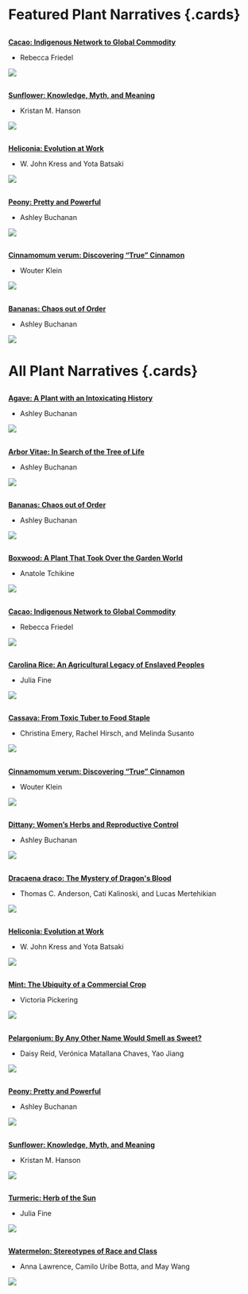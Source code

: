 <param ve-config title="Plant Humanities" layout="index" header="plants-index">

# Featured Plant Narratives {.cards}

## 
[**Cacao: Indigenous Network to Global Commodity**](/cacao)

- Rebecca Friedel

![](/images/thumbnails/cacao.jpg)

##
[**Sunflower: Knowledge, Myth, and Meaning**](/sunflower)

- Kristan M. Hanson

![](/images/thumbnails/Sunflower_thumbnail.jpg)

##
[**Heliconia: Evolution at Work**](/heliconia)

- W. John Kress and Yota Batsaki

![](/images/thumbnails/heliconia.jpg)

##
[**Peony: Pretty and Powerful**](/Peony)

- Ashley Buchanan

![](/images/thumbnails/Peony_Thumbnail.jpg)

##
[**Cinnamomum verum: Discovering “True” Cinnamon**](/cinnamon)

- Wouter Klein

![](/images/thumbnails/cinnamon.jpg)

##
[**Bananas: Chaos out of Order**](/Banana)

- Ashley Buchanan

![](/images/thumbnails/Banana.jpg)


# All Plant Narratives {.cards}

##
[**Agave: A Plant with an Intoxicating History**](/Agave)

- Ashley Buchanan

![](/images/thumbnails/agave.jpg)

##
[**Arbor Vitae: In Search of the Tree of Life**](/arbor_vitae)

- Ashley Buchanan

![](/images/thumbnails/arbor-vitae.jpg)

##
[**Bananas: Chaos out of Order**](/Banana)

- Ashley Buchanan

![](/images/thumbnails/Banana.jpg)

##
[**Boxwood: A Plant That Took Over the Garden World**](/boxwood)

- Anatole Tchikine

![](/images/thumbnails/boxwood.jpg)

##
[**Cacao: Indigenous Network to Global Commodity**](/cacao)

- Rebecca Friedel

![](/images/thumbnails/cacao.jpg)

##
[**Carolina Rice: An Agricultural Legacy of Enslaved Peoples**](/carolina_rice)

- Julia Fine

![](/images/thumbnails/carolina-rice.jpg)

##
[**Cassava: From Toxic Tuber to Food Staple**](/cassava)

- Christina Emery, Rachel Hirsch, and Melinda Susanto

![](/images/thumbnails/cassava.jpg)

##
[**Cinnamomum verum: Discovering “True” Cinnamon**](/cinnamon)

- Wouter Klein

![](/images/thumbnails/cinnamon.jpg)

##
[**Dittany: Women’s Herbs and Reproductive Control**](/Dittany)

- Ashley Buchanan

![](/images/thumbnails/dittany.jpg)

##
[**Dracaena draco: The Mystery of Dragon's Blood**](/dragon_tree)

- Thomas C. Anderson, Cati Kalinoski, and Lucas Mertehikian

![](/images/thumbnails/dragon_tree.jpg)

##
[**Heliconia: Evolution at Work**](/heliconia)

- W. John Kress and Yota Batsaki

![](/images/thumbnails/heliconia.jpg)

##
[**Mint: The Ubiquity of a Commercial Crop**](/mint)

- Victoria Pickering

![](/images/thumbnails/mint.jpg) 

##
[**Pelargonium: By Any Other Name Would Smell as Sweet?**](/pelargonium)

- Daisy Reid, Verónica Matallana Chaves, Yao Jiang

![](/images/thumbnails/pelargonium.jpg)

##
[**Peony: Pretty and Powerful**](/Peony)

- Ashley Buchanan

![](/images/thumbnails/Peony_Thumbnail.jpg)

##
[**Sunflower: Knowledge, Myth, and Meaning**](/sunflower)

- Kristan M. Hanson

![](/images/thumbnails/Sunflower_thumbnail.jpg)

##
[**Turmeric: Herb of the Sun**](/turmeric)

- Julia Fine

![](/images/thumbnails/turmeric.jpg)

##
[**Watermelon: Stereotypes of Race and Class**](/watermelon)

- Anna Lawrence, Camilo Uribe Botta, and May Wang

![](/images/thumbnails/watermelon.jpg)

